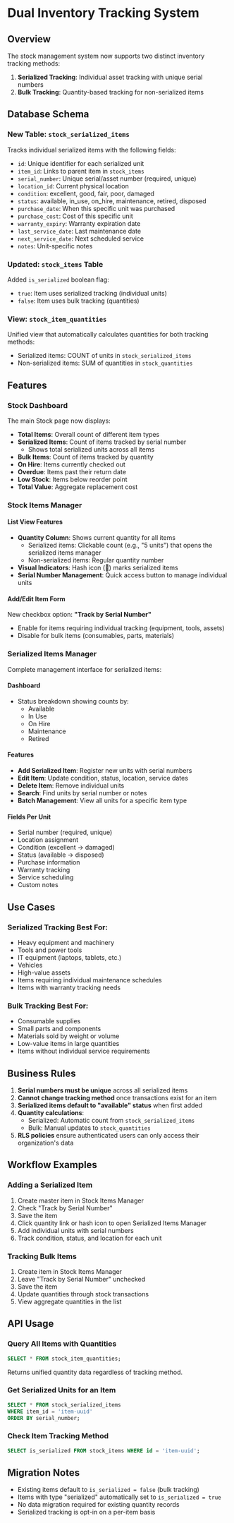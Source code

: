# Dual Inventory Tracking System

## Overview

The stock management system now supports two distinct inventory tracking methods:

1. **Serialized Tracking**: Individual asset tracking with unique serial numbers
2. **Bulk Tracking**: Quantity-based tracking for non-serialized items

## Database Schema

### New Table: `stock_serialized_items`

Tracks individual serialized items with the following fields:

- `id`: Unique identifier for each serialized unit
- `item_id`: Links to parent item in `stock_items`
- `serial_number`: Unique serial/asset number (required, unique)
- `location_id`: Current physical location
- `condition`: excellent, good, fair, poor, damaged
- `status`: available, in_use, on_hire, maintenance, retired, disposed
- `purchase_date`: When this specific unit was purchased
- `purchase_cost`: Cost of this specific unit
- `warranty_expiry`: Warranty expiration date
- `last_service_date`: Last maintenance date
- `next_service_date`: Next scheduled service
- `notes`: Unit-specific notes

### Updated: `stock_items` Table

Added `is_serialized` boolean flag:
- `true`: Item uses serialized tracking (individual units)
- `false`: Item uses bulk tracking (quantities)

### View: `stock_item_quantities`

Unified view that automatically calculates quantities for both tracking methods:
- Serialized items: COUNT of units in `stock_serialized_items`
- Non-serialized items: SUM of quantities in `stock_quantities`

## Features

### Stock Dashboard

The main Stock page now displays:

- **Total Items**: Overall count of different item types
- **Serialized Items**: Count of items tracked by serial number
  - Shows total serialized units across all items
- **Bulk Items**: Count of items tracked by quantity
- **On Hire**: Items currently checked out
- **Overdue**: Items past their return date
- **Low Stock**: Items below reorder point
- **Total Value**: Aggregate replacement cost

### Stock Items Manager

#### List View Features

- **Quantity Column**: Shows current quantity for all items
  - Serialized items: Clickable count (e.g., "5 units") that opens the serialized items manager
  - Non-serialized items: Regular quantity number
- **Visual Indicators**: Hash icon (🔗) marks serialized items
- **Serial Number Management**: Quick access button to manage individual units

#### Add/Edit Item Form

New checkbox option: **"Track by Serial Number"**
- Enable for items requiring individual tracking (equipment, tools, assets)
- Disable for bulk items (consumables, parts, materials)

### Serialized Items Manager

Complete management interface for serialized items:

#### Dashboard
- Status breakdown showing counts by:
  - Available
  - In Use
  - On Hire
  - Maintenance
  - Retired

#### Features
- **Add Serialized Item**: Register new units with serial numbers
- **Edit Item**: Update condition, status, location, service dates
- **Delete Item**: Remove individual units
- **Search**: Find units by serial number or notes
- **Batch Management**: View all units for a specific item type

#### Fields Per Unit
- Serial number (required, unique)
- Location assignment
- Condition (excellent → damaged)
- Status (available → disposed)
- Purchase information
- Warranty tracking
- Service scheduling
- Custom notes

## Use Cases

### Serialized Tracking Best For:
- Heavy equipment and machinery
- Tools and power tools
- IT equipment (laptops, tablets, etc.)
- Vehicles
- High-value assets
- Items requiring individual maintenance schedules
- Items with warranty tracking needs

### Bulk Tracking Best For:
- Consumable supplies
- Small parts and components
- Materials sold by weight or volume
- Low-value items in large quantities
- Items without individual service requirements

## Business Rules

1. **Serial numbers must be unique** across all serialized items
2. **Cannot change tracking method** once transactions exist for an item
3. **Serialized items default to "available" status** when first added
4. **Quantity calculations**:
   - Serialized: Automatic count from `stock_serialized_items`
   - Bulk: Manual updates to `stock_quantities`
5. **RLS policies** ensure authenticated users can only access their organization's data

## Workflow Examples

### Adding a Serialized Item

1. Create master item in Stock Items Manager
2. Check "Track by Serial Number"
3. Save the item
4. Click quantity link or hash icon to open Serialized Items Manager
5. Add individual units with serial numbers
6. Track condition, status, and location for each unit

### Tracking Bulk Items

1. Create item in Stock Items Manager
2. Leave "Track by Serial Number" unchecked
3. Save the item
4. Update quantities through stock transactions
5. View aggregate quantities in the list

## API Usage

### Query All Items with Quantities

```sql
SELECT * FROM stock_item_quantities;
```

Returns unified quantity data regardless of tracking method.

### Get Serialized Units for an Item

```sql
SELECT * FROM stock_serialized_items
WHERE item_id = 'item-uuid'
ORDER BY serial_number;
```

### Check Item Tracking Method

```sql
SELECT is_serialized FROM stock_items WHERE id = 'item-uuid';
```

## Migration Notes

- Existing items default to `is_serialized = false` (bulk tracking)
- Items with type "serialized" automatically set to `is_serialized = true`
- No data migration required for existing quantity records
- Serialized tracking is opt-in on a per-item basis
